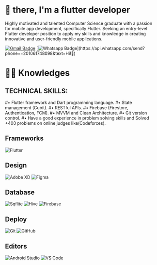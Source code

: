 # 🖖 there, I'm a flutter developer

Highly motivated and talented Computer Science graduate with a passion for mobile app development, specifically Flutter. Seeking
an entry-level Flutter developer position to apply my skills and knowledge in creating innovative and user-friendly mobile
applications.

[![Gmail Badge](https://img.shields.io/badge/-Gmail-c14438?style=flat-square&logo=Gmail&logoColor=white&link=mailto:ahmed.khaled.sayed2000@gmail.com)](mailto:ahmed.khaled.sayed2000@gmail.com)
[![Whatsapp Badge](https://img.shields.io/badge/-Whatsapp-4CA143?style=flat-square&labelColor=4CA143&logo=whatsapp&logoColor=white&link=https://api.whatsapp.com/send?phone=+201061748098&text=Olá!)](https://api.whatsapp.com/send?phone=+201061748098&text=Hi!🖖)

# :man_technologist: Knowledges

## TECHNICAL SKILLS:
#• Flutter framework and Dart programming language.
#• State management (Cubit).
#• RESTful APIs.
#• Firebase (Firestore, Authentication, FCM).
#• MVVM and Clean Architecture.
#• Git version control.
#• Have a good experience in problem solving skills and Solved +400 problems on online judges like(Codeforces).

## Frameworks
![Flutter](https://img.shields.io/badge/-Flutter-blue?style=flat-square&logo=flutter)

## Design
![Adobe XD](http://img.shields.io/badge/-Abode%20XD-fe61f6?style=flat-square&logo=adobe-XD&logoColor=ffffff)
![Figma](http://img.shields.io/badge/-Figma-30333c?style=flat-square&logo=figma&logoColor=ffffff)


## Database
![Sqflite](https://img.shields.io/badge/-SQLITE-black?style=flat-square&logo=sqlite)
![Hive](https://img.shields.io/badge/-HIVE-black?style=flat-square&logo=hive)
![Firebase](https://img.shields.io/badge/-Firebase-black?style=flat-square&logo=firebase)

## Deploy
![Git](https://img.shields.io/badge/-Git-black?style=flat-square&logo=git)
![GitHub](https://img.shields.io/badge/-GitHub-181717?style=flat-square&logo=github)


## Editors
![Android Studio](https://img.shields.io/badge/-Andriod-black?style=flat-square&logo=andriod-studio)
![VS Code](http://img.shields.io/badge/-VS%20Code-007ACC?style=flat-square&logo=visual-studio-code)
